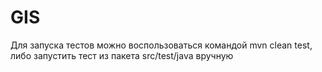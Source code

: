 # GIS
Для запуска тестов можно воспользоваться 
командой mvn clean test, либо запустить тест из пакета
src/test/java вручную
